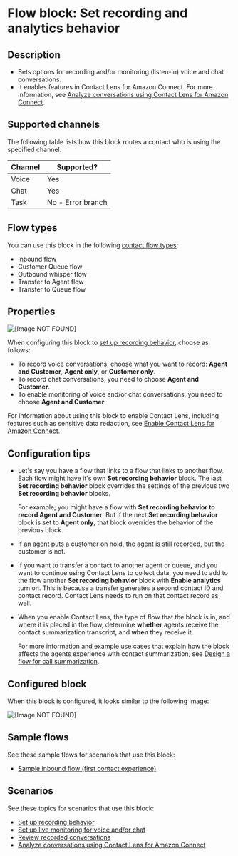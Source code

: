 # Flow block: Set recording and analytics behavior<a name="set-recording-behavior"></a>

## Description<a name="set-recording-behavior-description"></a>
+ Sets options for recording and/or monitoring \(listen\-in\) voice and chat conversations\.
+ It enables features in Contact Lens for Amazon Connect\. For more information, see [Analyze conversations using Contact Lens for Amazon Connect](analyze-conversations.md)\.

## Supported channels<a name="set-recording-channels"></a>

The following table lists how this block routes a contact who is using the specified channel\. 


| Channel | Supported? | 
| --- | --- | 
| Voice | Yes | 
| Chat | Yes | 
| Task | No \- Error branch | 

## Flow types<a name="set-recording-behavior-types"></a>

You can use this block in the following [contact flow types](create-contact-flow.md#contact-flow-types):
+ Inbound flow
+ Customer Queue flow
+ Outbound whisper flow
+ Transfer to Agent flow
+ Transfer to Queue flow

## Properties<a name="set-recording-behavior-properties"></a>

![\[Image NOT FOUND\]](http://docs.aws.amazon.com/connect/latest/adminguide/images/set-recording-and-analytics-behavior.png)

When configuring this block to [set up recording behavior](set-up-recordings.md), choose as follows:
+ To record voice conversations, choose what you want to record: **Agent and Customer**, **Agent only**, or **Customer only**\.
+ To record chat conversations, you need to choose **Agent and Customer**\.
+ To enable monitoring of voice and/or chat conversations, you need to choose **Agent and Customer**\.

For information about using this block to enable Contact Lens, including features such as sensitive data redaction, see [Enable Contact Lens for Amazon Connect](enable-analytics.md)\.

## Configuration tips<a name="set-recording-behavior-tips"></a>
+ Let's say you have a flow that links to a flow that links to another flow\. Each flow might have it's own **Set recording behavior** block\. The last **Set recording behavior** block overrides the settings of the previous two **Set recording behavior** blocks\. 

  For example, you might have a flow with **Set recording behavior to record Agent and Customer**\. But if the next **Set recording behavior** block is set to **Agent only**, that block overrides the behavior of the previous block\. 
+ If an agent puts a customer on hold, the agent is still recorded, but the customer is not\.
+ If you want to transfer a contact to another agent or queue, and you want to continue using Contact Lens to collect data, you need to add to the flow another **Set recording behavior** block with **Enable analytics** turn on\. This is because a transfer generates a second contact ID and contact record\. Contact Lens needs to run on that contact record as well\.
+ When you enable Contact Lens, the type of flow that the block is in, and where it is placed in the flow, determine **whether** agents receive the contact summarization transcript, and **when** they receive it\. 

  For more information and example use cases that explain how the block affects the agents experience with contact summarization, see [Design a flow for call summarization](enable-analytics.md#call-summarization-agent)\.

## Configured block<a name="set-recording-behavior-configured"></a>

When this block is configured, it looks similar to the following image:

![\[Image NOT FOUND\]](http://docs.aws.amazon.com/connect/latest/adminguide/images/set-recording-and-analytics-behavior-configured.png)

## Sample flows<a name="set-recording-behavior-samples"></a>

See these sample flows for scenarios that use this block:
+ [Sample inbound flow \(first contact experience\)](sample-inbound-flow.md)

## Scenarios<a name="set-recording-behavior-scenarios"></a>

See these topics for scenarios that use this block:
+ [Set up recording behavior](set-up-recordings.md)
+ [Set up live monitoring for voice and/or chat](monitor-conversations.md)
+ [Review recorded conversations](review-recorded-conversations.md)
+ [Analyze conversations using Contact Lens for Amazon Connect](analyze-conversations.md)